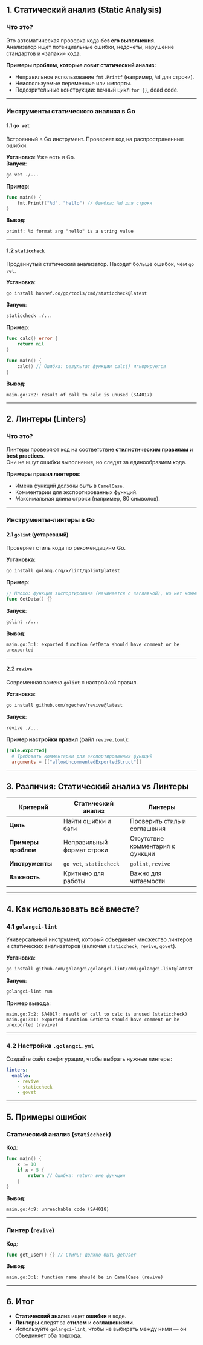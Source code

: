 ## **1. Статический анализ (Static Analysis)**

### **Что это?**  
Это автоматическая проверка кода **без его выполнения**.  
Анализатор ищет потенциальные ошибки, недочеты, нарушение стандартов и «запахи» кода.

**Примеры проблем, которые ловит статический анализ:**
- Неправильное использование `fmt.Printf` (например, `%d` для строки).
- Неиспользуемые переменные или импорты.
- Подозрительные конструкции: вечный цикл `for {}`, dead code.

---

### **Инструменты статического анализа в Go**
#### **1.1 `go vet`**  
Встроенный в Go инструмент. Проверяет код на распространенные ошибки.

**Установка**: Уже есть в Go.  
**Запуск**:
```bash
go vet ./...
```

**Пример**:
```go
func main() {
    fmt.Printf("%d", "hello") // Ошибка: %d для строки
}
```
**Вывод**:
```
printf: %d format arg "hello" is a string value
```

---

#### **1.2 `staticcheck`**  
Продвинутый статический анализатор. Находит больше ошибок, чем `go vet`.

**Установка**:
```bash
go install honnef.co/go/tools/cmd/staticcheck@latest
```

**Запуск**:
```bash
staticcheck ./...
```

**Пример**:
```go
func calc() error {
    return nil
}

func main() {
    calc() // Ошибка: результат функции calc() игнорируется
}
```
**Вывод**:
```
main.go:7:2: result of call to calc is unused (SA4017)
```

---

## **2. Линтеры (Linters)**

### **Что это?**  
Линтеры проверяют код на соответствие **стилистическим правилам** и **best practices**.  
Они не ищут ошибки выполнения, но следят за единообразием кода.

**Примеры правил линтеров**:
- Имена функций должны быть в `CamelCase`.
- Комментарии для экспортированных функций.
- Максимальная длина строки (например, 80 символов).

---

### **Инструменты-линтеры в Go**
#### **2.1 `golint`** (устаревший)  
Проверяет стиль кода по рекомендациям Go.

**Установка**:
```bash
go install golang.org/x/lint/golint@latest
```

**Пример**:
```go
// Плохо: функция экспортирована (начинается с заглавной), но нет комментария
func GetData() {}
```
**Запуск**:
```bash
golint ./...
```
**Вывод**:
```
main.go:3:1: exported function GetData should have comment or be unexported
```

---

#### **2.2 `revive`**  
Современная замена `golint` с настройкой правил.

**Установка**:
```bash
go install github.com/mgechev/revive@latest
```

**Запуск**:
```bash
revive ./...
```

**Пример настройки правил** (файл `revive.toml`):
```toml
[rule.exported]
  # Требовать комментарии для экспортированных функций
  arguments = [["allowUncommentedExportedStruct"]]
```

---

## **3. Различия: Статический анализ vs Линтеры**

| **Критерий**          | **Статический анализ**               | **Линтеры**                     |
|-----------------------|--------------------------------------|----------------------------------|
| **Цель**              | Найти ошибки и баги                  | Проверить стиль и соглашения    |
| **Примеры проблем**   | Неправильный формат строки           | Отсутствие комментария к функции|
| **Инструменты**       | `go vet`, `staticcheck`              | `golint`, `revive`              |
| **Важность**          | Критично для работы                  | Важно для читаемости            |

---

## **4. Как использовать всё вместе?**

### **4.1 `golangci-lint`**  
Универсальный инструмент, который объединяет множество линтеров и статических анализаторов (включая `staticcheck`, `revive`, `govet`).

**Установка**:
```bash
go install github.com/golangci/golangci-lint/cmd/golangci-lint@latest
```

**Запуск**:
```bash
golangci-lint run
```

**Пример вывода**:
```
main.go:7:2: SA4017: result of call to calc is unused (staticcheck)
main.go:3:1: exported function GetData should have comment or be unexported (revive)
```

---

### **4.2 Настройка `.golangci.yml`**  
Создайте файл конфигурации, чтобы выбрать нужные линтеры:

```yaml
linters:
  enable:
    - revive
    - staticcheck
    - govet
```

---

## **5. Примеры ошибок**

### **Статический анализ (`staticcheck`)**  
**Код**:
```go
func main() {
    x := 10
    if x > 5 {
        return // Ошибка: return вне функции
    }
}
```
**Вывод**:
```
main.go:4:9: unreachable code (SA4018)
```

---

### **Линтер (`revive`)**  
**Код**:
```go
func get_user() {} // Стиль: должно быть getUser
```
**Вывод**:
```
main.go:3:1: function name should be in CamelCase (revive)
```

---


## **6. Итог**
- **Статический анализ** ищет **ошибки** в коде.
- **Линтеры** следят за **стилем** и **соглашениями**.
- Используйте `golangci-lint`, чтобы не выбирать между ними — он объединяет оба подхода. 